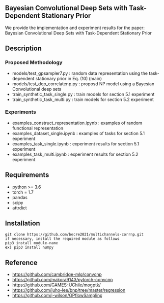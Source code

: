 <!-- ![Demonstration of a ConvCNP](https://github.com/cambridge-mlg/convcnp/blob/master/demo_images/convcnp.gif) -->



##  Bayesian Convolutional Deep Sets with Task-Dependent Stationary Prior

We provide the implementation and experiment results for the paper: Bayesian Convolutional Deep Sets with Task-Dependent Stationary Prior


 
## Description

### Proposed Methodology

* models/test_gpsampler7.py : random data representation using the task-dependent stationary prior  in Eq. (10) (main)
* models/test_dep_correlatenp.py : proposd NP model using a Bayesian Convolutional deep sets 
* train_synthetic_task_single.py : train models for section 5.1 experiment
* train_synthetic_task_multi.py : train models for section 5.2 experiment


### Experiments
* examples_construct_representation.ipynb : examples of random functional representation
* examples_dataset_single.ipynb : examples of tasks for section 5.1 experiment
* examples_task_single.ipynb : experiment results for section 5.1 experiment
* examples_task_multi.ipynb : experiment results for section 5.2 experiment


## Requirements

* python >= 3.6
* torch = 1.7
* pandas
* scipy
* attrdict


## Installation

    git clone https://github.com/becre2021/multichannels-corrnp.git
    if necessary, install the required module as follows
    pip3 install module-name
    ex) pip3 install numpy 


## Reference 

* https://github.com/cambridge-mlg/convcnp
* https://github.com/makora9143/pytorch-convcnp 
* https://github.com/GAMES-UChile/mogptk/
* https://github.com/juho-lee/bnp/tree/master/regression
* https://github.com/j-wilson/GPflowSampling




